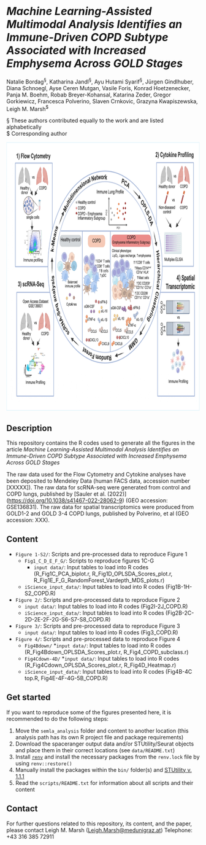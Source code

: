 # *Machine Learning-Assisted Multimodal Analysis Identifies an Immune-Driven COPD Subtype Associated with Increased Emphysema Across GOLD Stages*

Natalie Bordag<sup>§</sup>, Katharina Jandl<sup>§</sup>, Ayu Hutami Syarif<sup>§</sup>, Jürgen Gindlhuber, Diana Schnoegl, Ayse Ceren Mutgan, Vasile Foris, Konrad Hoetzenecker, Panja M. Boehm, Robab Breyer-Kohansal, Katarina Zeder, Gregor Gorkiewicz, Francesca Polverino, Slaven Crnkovic, Grazyna Kwapiszewska, Leigh M. Marsh<sup>$</sup>

§ These authors contributed equally to the work and are listed alphabetically  
$ Corresponding author


<p align="center"><img src="/COPD_graphical_abstract.jpg" height="700" width=900"></p>

## Description
This repository contains the R codes used to generate all the figures in the article *Machine Learning-Assisted Multimodal Analysis Identifies an Immune-Driven COPD Subtype Associated with Increased Emphysema Across GOLD Stages*

The raw data used for the Flow Cytometry and Cytokine analyses have been deposited to Mendeley Data (human FACS data, accession number [XXXXX]). The raw data for scRNA-seq  were generated from control and COPD lungs, published by [Sauler et al. (2022)] (https://doi.org/10.1038/s41467-022-28062-9) (GEO accession: GSE136831). The raw data for spatial transcriptomics were produced from  GOLD1-2 and GOLD 3-4 COPD lungs, published by Polverino, et al (GEO accession: XXX). 

## Content

* `Figure 1-S2/`: Scripts and pre-processed data to reproduce Figure 1
  * `Fig1_C_D_E_F_G/`: Scripts to reproduce figures 1C-G
    * `input data/`: Input tables to load into R codes (R_Fig1C_PCA_biplot.r, R_Fig1D_OPLSDA_Scores_plot.r, R_Fig1E_F_G_RandomForest_Vardepth_MDS_plots.r)
  * `iScience_input_data/`: Input tables to load into R codes (Fig1B-1H-S2_COPD.R) 
* `Figure 2/`: Scripts and pre-processed data to reproduce Figure 2
    * `input data/`: Input tables to load into R codes (Fig2I-2J_COPD.R)
    * `iScience_input_data/`: Input tables to load into R codes (Fig2B-2C-2D-2E-2F-2G-S6-S7-S8_COPD.R) 
* `Figure 3/`: Scripts and pre-processed data to reproduce Figure 3
    * `input data/`: Input tables to load into R codes (Fig3_COPD.R)
* `Figure 4/`: Scripts and pre-processed data to reproduce Figure 4
    * `Fig4Bdown/`
      *`input data/`: Input tables to load into R codes (R_Fig4Bdown_OPLSDA_Scores_plot.r, R_Fig4_COPD_subclass.r)
    * `Fig4Cdown-4D/`
      *`input data/`: Input tables to load into R codes (R_Fig4Cdown_OPLSDA_Scores_plot.r, R_Fig4D_Heatmap.r)
    * `iScience_input_data/`: Input tables to load into R codes (Fig4B-4C top.R, Fig4E-4F-4G-5B_COPD.R) 

## Get started

If you want to reproduce some of the figures presented here, it is recommended to do the following steps:

1. Move the `semla_analysis` folder and content to another location (this analysis path has its own R project file and package requirements)  
2. Download the spaceranger output data and/or STUtility/Seurat objects and place them in their correct locations (see `data/README.txt`)  
3. Install [`renv`](https://rstudio.github.io/renv/articles/renv.html) and install the necessary packages from the `renv.lock` file by using `renv::restore()`
4. Manually install the packages within the `bin/` folder(s) and [STUtility v. 1.1.1](https://github.com/jbergenstrahle/STUtility/releases/tag/1.1.1)  
5. Read the `scripts/README.txt` for information about all scripts and their content


## Contact

For further questions related to this repository, its content, and the paper, please contact Leigh M. Marsh (Leigh.Marsh@medunigraz.at) Telephone: +43 316 385 72911
